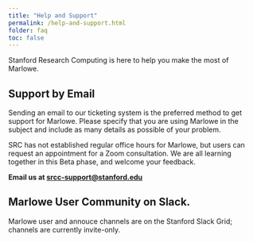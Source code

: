 ```yaml
---
title: "Help and Support"
permalink: /help-and-support.html
folder: faq
toc: false
---
```


Stanford Research Computing is here to help you make the most of Marlowe. 

## Support by Email
Sending an email to our ticketing system is the preferred method to get support for Marlowe. Please specify that you are using Marlowe in the subject and include as many details as possible of your problem.

SRC has not established regular office hours for Marlowe, but users can request an appointment for a Zoom consultation. We are all learning together in this Beta phase, and welcome your feedback.

**Email us at <srcc-support@stanford.edu>**

## Marlowe User Community on Slack. 

Marlowe user and annouce channels are on the Stanford Slack Grid; channels are currently invite-only.